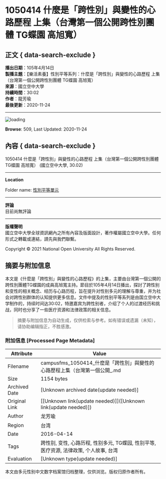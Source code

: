 # 1050414 什麼是「跨性別」與變性的心路歷程 上集（台灣第一個公開跨性別團體 TG蝶園 高旭寬）

## 正文 { data-search-exclude }


**播出日期**：105年4月14日  
**製播主題**：【樂活素養】性別平等系列：什麼是「跨性別」與變性的心路歷程 上集（台灣第一個公開跨性別團體 TG蝶園 高旭寬）  
**來源**：國立空中大學  
**持續時間**：30:02  
**作者**：龍芳瑜  
**最後更新**：2020-11-24  

---

![loading](https://sys/res/icon/loading3.gif)

**Browse**: 509, Last Updated: 2020-11-24

## 內容 { data-search-exclude }
1050414 什麼是「跨性別」與變性的心路歷程 上集（台灣第一個公開跨性別團體 TG蝶園 高旭寬） (國立空中大學, 30.02)

---

**Location**  

Folder name: [性別平等單元](https://www.nou.edu.tw)

---

**評論**  
目前尚無評論

---

**版權聲明**  
國立空中大學全球資訊網內之所有內容及版面設計，著作權屬國立空中大學。任何形式之轉載或連結，請先與我們聯繫。

Copyright © 2021 National Open University All Rights Reserved.
<!-- tcd_original_link https://campusfms.nou.edu.tw/media/4795 -->


## 摘要与附加信息

<!-- tcd_abstract -->
本文是《什麼是「跨性別」與變性的心路歷程》的上集，主要由台灣第一個公開的跨性別團體TG蝶園的成員高旭寬主持。節目於105年4月14日播出，探討了跨性别和变性的相关概念、经历与心路历程，旨在提升对性别多元的理解与尊重，并为社会对跨性别群体的认知提供更多信息。文件中提及的性别平等系列是由国立空中大学制作的，持续时间达30:02，特邀嘉宾为跨性别者，介绍了个人的过渡经历和挑战，同时也分享了一些医疗资源和法律政策的相关信息。
<!-- tcd_abstract_end -->

> 摘要与附加信息为自动生成，仅供检索与参考。如有错误或遗漏（未知），请协助编辑指正，不胜感激。

### 附加信息 [Processed Page Metadata]

| Attribute       | Value                                  |
|-----------------|----------------------------------------|
| Filename        | campusfms_1050414_什麼是「跨性別」與變性的心路歷程上集（台灣第一個公開_.md                             |
| Size            | 1154 bytes                           |
| Archived Date   | [Unknown archived date(update needed)]                             |
| Original Link   | [[Unknown link(update needed)]]([Unknown link(update needed)])                       |
| Author          | 龙芳瑜                               |
| Region          | 台湾                               |
| Date            | 2016-04-14                                 |
| Tags            | 跨性别, 变性, 心路历程, 性别多元, TG蝶园, 性别平等, 医疗资源, 法律政策, 个人故事, 台湾                                 |
| Evaluation            | [Unknown type(update needed)]                                 |
<!-- tcd_table_end -->

本文由多元性别中文数字档案馆归档整理，仅供浏览。版权归原作者所有。
